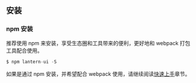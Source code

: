 ## 安装

### npm 安装

推荐使用 npm 来安装，享受生态圈和工具带来的便利，更好地和 webpack 打包工具配合使用。
```js
$ npm lantern-ui -S
```

如果是通过 npm 安装，并希望配合 webpack 使用，请继续阅读[快速上手](/start)章节。
